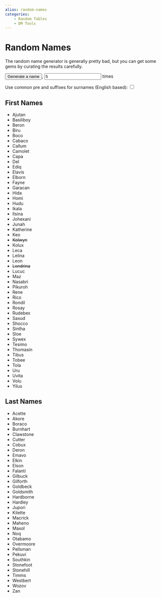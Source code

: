 ```yaml
---
alias: random-names
categories:
    - Random Tables
    - DM Tools
---
```

# Random Names

The random name generator is generally pretty bad, but you can get some gems by curating the results carefully.

<section>
    <button
        class="md-button md-button--primary"
        onclick="window.dispatchEvent(new CustomEvent('generateName'))"
        type="button"
    >
    Generate a name
    </button>, <input id="nametimes" type="number" value="5" onclick="(e) => e.preventDefault()" /> times
    <p>
        <label>
            Use common pre and suffixes for surnames (English based):
        </label>
        <input
            type="checkbox"
            id="useFixes"
        />
    </p>
    <p>
        <span id="nameOut"></span>
    </p>
</section>

## First Names

- Ajutan
- Basiliboy
- Beron
- Biru
- Boco
- Cabaco
- Callum
- Camolet
- Capa
- Del
- Ediq
- Elavis
- Elborn
- Fayne
- Garacan
- Hida
- Homi
- Hudu
- Ikala
- Ilsina
- Johexani
- Junah
- Katherine
- Keo
- ~~Kolwyn~~
- Kolux
- Leca
- Lelina
- Leon
- ~~Londrina~~
- Lucuc
- Maz
- Nasabri
- Pikuroh
- Rene
- Rico
- Rondil
- Rosay
- Rudebex
- Saxud
- Shocco
- Sintha
- Sloe
- Sywex
- Tesimo
- Thomasin
- Tibus
- Tobee
- Tola
- Uru
- Uvita
- Volu
- Yilus

## Last Names

- Acette
- Akore
- Boraco
- Burnhart
- Clawstone
- Cutter
- Cobux
- Deron
- Emavo
- Elkin
- Elson
- Falanti
- Gilbuck
- Gilforth
- Goldbeck
- Goldsmith
- Hardborne
- Hardley
- Jupori
- Kilette
- Macrick
- Maheno
- Maxol
- Noq
- Otabamo
- Overmoore
- Pellsman
- Pekuvi
- Southkin
- Stonefoot
- Stonehill
- Timms
- Westbert
- Wozov
- Zan
